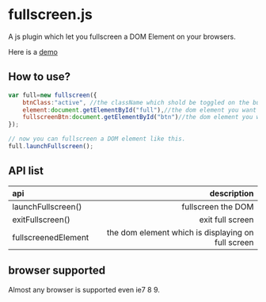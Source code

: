 # fullscreen.js
A js plugin which let you fullscreen a DOM Element on your browsers.

Here is a [demo](http://luoyeshu.com/demo/fullscreen/)

##  How to use?

```javascript
var full=new fullscreen({
	btnClass:"active", //the className which shold be toggled on the button after you click to fullscreen some DOM or not;
	element:document.getElementById("full"),//the dom element you want to view on fullscreen
	fullscreenBtn:document.getElementById("btn")//the dom element you will click to do this
});

// now you can fullscreen a DOM element like this.
full.launchFullscreen();
```

## API list
| api                 |    description                   |
| :------------------ | --------------------------------:|
| launchFullscreen()  |           fullscreen the DOM     |
| exitFullscreen()    |           exit full screen       |
| fullscreenedElement |           the dom element which is displaying on full screen |

## browser supported
Almost any browser is supported even ie7 8 9.
